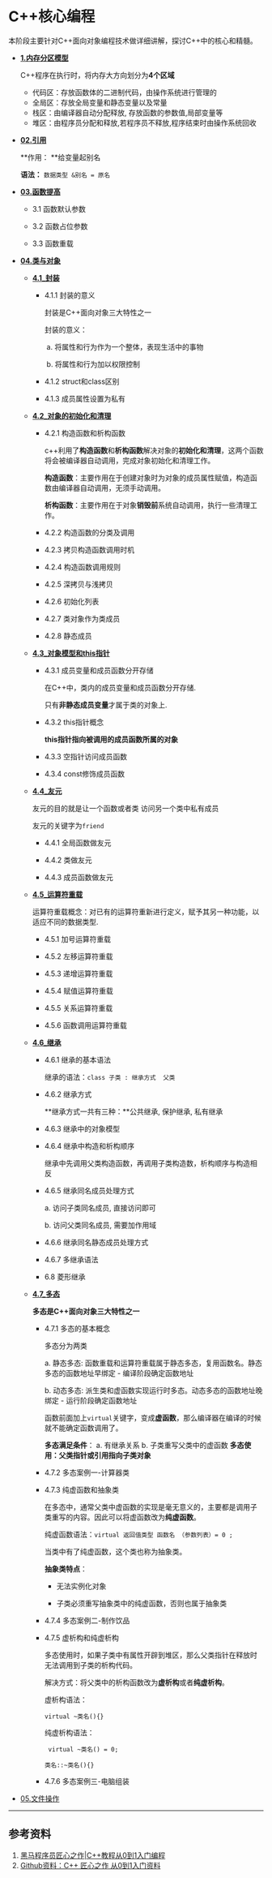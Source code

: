 # C++核心编程

本阶段主要针对C++面向对象编程技术做详细讲解，探讨C++中的核心和精髓。

- **[1.内存分区模型](./01_内存分区模型)**

    C++程序在执行时，将内存大方向划分为**4个区域**

    - 代码区：存放函数体的二进制代码，由操作系统进行管理的
    - 全局区：存放全局变量和静态变量以及常量
    - 栈区：由编译器自动分配释放, 存放函数的参数值,局部变量等
    - 堆区：由程序员分配和释放,若程序员不释放,程序结束时由操作系统回收



- **[02.引用](./02_引用)**

    **作用： **给变量起别名

    **语法：** `数据类型 &别名 = 原名`

    

- **[03.函数提高](./03_函数提高)**

    - 3.1 函数默认参数

    - 3.2 函数占位参数

    - 3.3 函数重载

    

- **[04.类与对象](./04_类与对象)**

    - **[4.1_封装](./04_类与对象/4.1_封装)**

        - 4.1.1 封装的意义

            封装是C++面向对象三大特性之一

            封装的意义：

            ​    a. 将属性和行为作为一个整体，表现生活中的事物

            ​    b. 将属性和行为加以权限控制

            

        - 4.1.2 struct和class区别

        - 4.1.3 成员属性设置为私有

        

        

    - **[4.2_对象的初始化和清理](./04_类与对象/4.2_对象的初始化和清理)**

        - 4.2.1 构造函数和析构函数

            c++利用了**构造函数**和**析构函数**解决对象的**初始化和清理**，这两个函数将会被编译器自动调用，完成对象初始化和清理工作。

            **构造函数**：主要作用在于创建对象时为对象的成员属性赋值，构造函数由编译器自动调用，无须手动调用。

            **析构函数**：主要作用在于对象**销毁前**系统自动调用，执行一些清理工作。

            

        - 4.2.2 构造函数的分类及调用

        - 4.2.3 拷贝构造函数调用时机

        - 4.2.4 构造函数调用规则

        - 4.2.5 深拷贝与浅拷贝

        - 4.2.6 初始化列表

        - 4.2.7 类对象作为类成员

        - 4.2.8 静态成员

        

        

        

    - **[4.3_对象模型和this指针](./04_类与对象/4.3_对象模型和this指针)**

        - 4.3.1 成员变量和成员函数分开存储

            在C++中，类内的成员变量和成员函数分开存储.

            只有**非静态成员变量**才属于类的对象上.

            

        - 4.3.2 this指针概念

            **this指针指向被调用的成员函数所属的对象**

            

        - 4.3.3 空指针访问成员函数

        - 4.3.4 const修饰成员函数

        

    - **[4.4_友元](./04_类与对象/4.4_友元)**

        友元的目的就是让一个函数或者类 访问另一个类中私有成员

        友元的关键字为`friend`

        

        - 4.4.1 全局函数做友元

        - 4.4.2 类做友元

        - 4.4.3 成员函数做友元

        

    - **[4.5_运算符重载](./04_类与对象/4.5_运算符重载)**

        运算符重载概念：对已有的运算符重新进行定义，赋予其另一种功能，以适应不同的数据类型.

        

        - 4.5.1 加号运算符重载

        - 4.5.2 左移运算符重载

        - 4.5.3 递增运算符重载

        - 4.5.4 赋值运算符重载

        - 4.5.5 关系运算符重载

        - 4.5.6 函数调用运算符重载

        

    - **[4.6_继承](./04_类与对象/4.6_继承)**

        

        - 4.6.1 继承的基本语法

            继承的语法：`class 子类 : 继承方式  父类`

            

        - 4.6.2 继承方式

            **继承方式一共有三种：**公共继承, 保护继承, 私有继承

            

        - 4.6.3 继承中的对象模型

        - 4.6.4 继承中构造和析构顺序

            继承中先调用父类构造函数，再调用子类构造数，析构顺序与构造相反

            

        - 4.6.5 继承同名成员处理方式

            a. 访问子类同名成员,  直接访问即可

            b. 访问父类同名成员,  需要加作用域

            

        - 4.6.6 继承同名静态成员处理方式

        - 4.6.7 多继承语法

        - 6.8 菱形继承

        

    - **[4.7_多态](./04_类与对象/4.7_多态)**

        **多态是C++面向对象三大特性之一**

        

        - 4.7.1 多态的基本概念

            多态分为两类

            a. 静态多态: 函数重载和运算符重载属于静态多态，复用函数名。静态多态的函数地址早绑定  -  编译阶段确定函数地址

            b. 动态多态: 派生类和虚函数实现运行时多态。动态多态的函数地址晚绑定  -  运行阶段确定函数地址

            

            函数前面加上`virtual`关键字，变成**虚函数**，那么编译器在编译的时候就不能确定函数调用了。

            **多态满足条件**： 
                a. 有继承关系
                b. 子类重写父类中的虚函数
            **多态使用：父类指针或引用指向子类对象**

            

        - 4.7.2 多态案例一-计算器类

        - 4.7.3 纯虚函数和抽象类

            在多态中，通常父类中虚函数的实现是毫无意义的，主要都是调用子类重写的内容。因此可以将虚函数改为**纯虚函数**。

            

            纯虚函数语法：`virtual 返回值类型 函数名 （参数列表）= 0 ;`

            

            当类中有了纯虚函数，这个类也称为抽象类。

            

            **抽象类特点**：

             * 无法实例化对象

             * 子类必须重写抽象类中的纯虚函数，否则也属于抽象类

                

        - 4.7.4 多态案例二-制作饮品

        - 4.7.5 虚析构和纯虚析构

            多态使用时，如果子类中有属性开辟到堆区，那么父类指针在释放时无法调用到子类的析构代码。

            解决方式：将父类中的析构函数改为**虚析构**或者**纯虚析构**。

            虚析构语法：

            `virtual ~类名(){}`

            纯虚析构语法：

            ` virtual ~类名() = 0;`

            `类名::~类名(){}`

            

        - 4.7.6 多态案例三-电脑组装

        

- [05.文件操作](./05_文件操作)





---

## 参考资料

1. [黑马程序员匠心之作|C++教程从0到1入门编程](https://www.bilibili.com/video/av41559729/)
2. [Github资料：C++ 匠心之作 从0到1入门资料](https://github.com/AnkerLeng/Cpp-0-1-Resource)